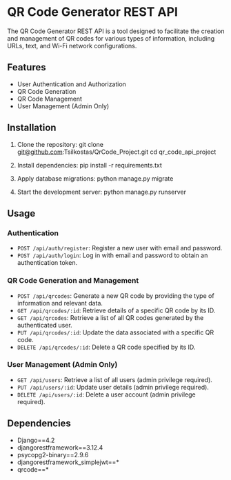 # QR Code Generator REST API

The QR Code Generator REST API is a tool designed to facilitate the creation and management of QR codes for various types of information, including URLs, text, and Wi-Fi network configurations. 

## Features

- User Authentication and Authorization
- QR Code Generation
- QR Code Management
- User Management (Admin Only)

## Installation

1. Clone the repository:
git clone git@github.com:Tsilkostas/QrCode_Project.git
cd qr_code_api_project

3. Install dependencies:
pip install -r requirements.txt

4. Apply database migrations:
python manage.py migrate

5. Start the development server:
python manage.py runserver

## Usage

### Authentication

- `POST /api/auth/register`: Register a new user with email and password.
- `POST /api/auth/login`: Log in with email and password to obtain an authentication token.

### QR Code Generation and Management

- `POST /api/qrcodes`: Generate a new QR code by providing the type of information and relevant data.
- `GET /api/qrcodes/:id`: Retrieve details of a specific QR code by its ID.
- `GET /api/qrcodes`: Retrieve a list of all QR codes generated by the authenticated user.
- `PUT /api/qrcodes/:id`: Update the data associated with a specific QR code.
- `DELETE /api/qrcodes/:id`: Delete a QR code specified by its ID.

### User Management (Admin Only)

- `GET /api/users`: Retrieve a list of all users (admin privilege required).
- `PUT /api/users/:id`: Update user details (admin privilege required).
- `DELETE /api/users/:id`: Delete a user account (admin privilege required).

## Dependencies

- Django==4.2
- djangorestframework==3.12.4
- psycopg2-binary==2.9.6
- djangorestframework_simplejwt==*
- qrcode==*



